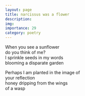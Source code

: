 ```yaml
---
layout: page
title: narcissus was a flower
description: 
img:
importance: 29
category: poetry
---
```


When you see a sunflower <br/>
do you think of me? <br/>
I sprinkle seeds in my words <br/>
blooming a disparate garden

<!-- Perhaps I become in the image of <br/> -->
<!-- your reflection, a mirage I have planted <br/> -->
Perhaps I am planted in the image of <br/>
your reflection <br/>
honey dripping from the wings <br/>
of a wasp
